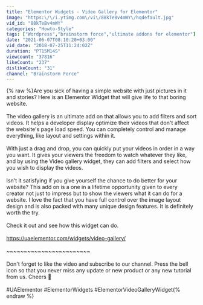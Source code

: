 ```yaml
---
title: "Elementor Widgets - Video Gallery for Elementor"
image: "https:\/\/i.ytimg.com\/vi\/88kTeBv4mWY\/hqdefault.jpg"
vid_id: "88kTeBv4mWY"
categories: "Howto-Style"
tags: ["Wordpress","brainstorm force","ultimate addons for elementor"]
date: "2021-06-07T08:10:20+03:00"
vid_date: "2018-07-25T11:24:02Z"
duration: "PT15M14S"
viewcount: "37816"
likeCount: "237"
dislikeCount: "31"
channel: "Brainstorm Force"
---
```

{% raw %}Are you sick of having a simple website with just pictures in it and stories? Here is an Elementor Widget that will give life to that boring website.<br /><br />The video gallery is an ultimate add on that allows you to add filters and sort videos. It helps a developer display optimize their videos that don't affect the website's page load speed. You can completely control and manage everything, like layout and settings within it.<br /><br />With just a drag and drop, you can quickly put your videos in order in a way you want. It gives your viewers the freedom to watch whatever they like, and by using the Video gallery widget, they can add filters and select how you wish to display the videos.<br /><br />Isn't it satisfying if you give yourself the chance to do better for your website? This add on is a one in a lifetime opportunity given to every creator not just to impress but to show the viewers what it can do for a website. I love the fact that you have full control over the image layout design and is also packed with many unique design features. It is definitely worth the try.<br /><br />Check it out and see how this widget can do.<br /><br /><a rel="nofollow" target="blank" href="https://uaelementor.com/widgets/video-gallery/">https://uaelementor.com/widgets/video-gallery/</a><br /><br />~~~~~~~~~~~~~~~~~~~~~~~~<br /><br />Don't forget to like the video and subscribe to our channel. Press the bell icon so that you never miss any update or new product or any new tutorial from us. Cheers 🍻<br /><br />#UAElementor #ElementorWidgets #ElementorVideoGalleryWidget{% endraw %}
